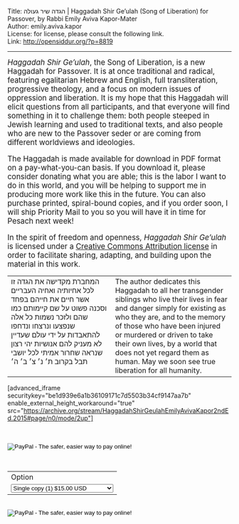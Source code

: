 <html>
<head></head>
<body>
Title: הגדה שיר געולה | Haggadah Shir Ge’ulah (Song of Liberation) for Passover, by Rabbi Emily Aviva Kapor-Mater<br />
Author: emily.aviva.kapor<br />
License: for license, please consult the following link.<br />
Link: <a href="http://opensiddur.org/?p=8819">http://opensiddur.org/?p=8819</a>
<p />
<hr />

<div class="english" style="font-size: 1.2em;">
<em>Haggadah Shir Ge’ulah</em>, the Song of Liberation, is a new Haggadah for Passover. It is at once traditional and radical, featuring egalitarian Hebrew and English, full transliteration, progressive theology, and a focus on modern issues of oppression and liberation. It is my hope that this Haggadah will elicit questions from all participants, and that everyone will find something in it to challenge them: both people steeped in Jewish learning and used to traditional texts, and also people who are new to the Passover seder or are coming from different worldviews and ideologies.

The Haggadah is made available for download in PDF format on a pay-what-you-can basis. If you download it, please consider donating what you are able; this is the labor I want to do in this world, and you will be helping to support me in producing more work like this in the future. You can also purchase printed, spiral-bound copies, and if you order soon, I will ship Priority Mail to you so you will have it in time for Pesach next week! 

<p>In the spirit of freedom and openness, <em>Haggadah Shir Ge&#8217;ulah</em> is licensed under a <a href="http://creativecommons.org/licenses/by/4.0/">Creative Commons Attribution license</a> in order to facilitate sharing, adapting, and building upon the material in this work.</p>
</div>

<table style="margin-left: auto;margin-right: auto;">
<tbody>
<tr>
<td style="vertical-align:top;" width="46%">
<div class="liturgy"><span lang="he">
המחברת מקדישה את הגדה זו
לכל אחיותיה ואחיה העבריים
אשר חיים את חייהם בפחד וסכנה
פשוט על שם קיימותם כמו שהם
ולזכר נשמות כל אלה
שנפצעו ונרצחו
ונדחפו להתאבדות
על ידי עולם שעדיין לא מעניק להם אנושיות
יהי רצון שנראה שחרור אמיתי לכל יושבי תבל בקרוב
ת׳ נ׳ צ׳ ב׳ ה׳
</span></div></td>
 
<td style="vertical-align:top;" width="53%"><div class="english">
The author dedicates this Haggadah
to all her transgender siblings
who live their lives in fear and danger
simply for existing as who they are,
and to the memory of those
who have been injured or murdered
or driven to take their own lives,
by a world that does not yet regard them as human.
May we soon see true liberation for all humanity.
</td></tr>
</tbody></table>

[advanced_iframe securitykey="be1d939e6a1b36109171c7d5503b34cf9147aa7b" enable_external_height_workaround="true" src="https://archive.org/stream/HaggadahShirGeulahEmilyAvivaKapor2ndEd.2015#page/n0/mode/2up"]

<form action="https://www.paypal.com/cgi-bin/webscr" method="post" target="_top"><input type="hidden" name="cmd" value="_s-xclick" /><br />
<input type="hidden" name="hosted_button_id" value="BH5UF6M898GQE" /><br />
<input type="image" alt="PayPal - The safer, easier way to pay online!" name="submit" src="https://www.paypalobjects.com/en_US/i/btn/btn_donate_LG.gif" /></form>
<form action="https://www.paypal.com/cgi-bin/webscr" method="post" target="_top"><input type="hidden" name="cmd" value="_s-xclick" /><br />
<input type="hidden" name="hosted_button_id" value="5JF8NE2UBV9ZU" /></p>
<table style="margin-left: auto;margin-right: auto;">
<tbody>
<tr>
<td><input type="hidden" name="on0" value="Option" />Option</td>
</tr>   <tr>
<td>
<select name="os0">
<option value="Single copy (1)">Single copy (1) $15.00 USD</option>
<option value="Pack of five copies (5)">Pack of five copies (5) $65.00 USD</option>
</select>
</td>
</tr>
</tbody></table>
<p><input type="hidden" name="currency_code" value="USD" /><br />
<input type="image" alt="PayPal - The safer, easier way to pay online!" name="submit" src="https://www.paypalobjects.com/en_US/i/btn/btn_buynow_LG.gif" /></p>
</form>
</body>
</html>